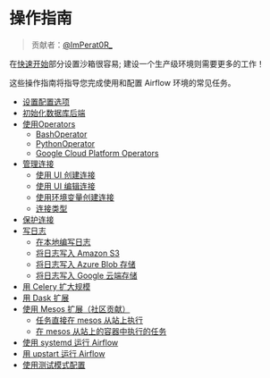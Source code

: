 # 操作指南

> 贡献者：[@ImPerat0R\_](https://github.com/tssujt)

在[快速开始](zh/start.md)部分设置沙箱很容易; 建设一个生产级环境则需要更多的工作！

这些操作指南将指导您完成使用和配置 Airflow 环境的常见任务。

* [设置配置选项](zh/howto/set-config.md)
* [初始化数据库后端](zh/howto/initialize-database.md)
* [使用Operators](zh/howto/operator.md)
  * [BashOperator](zh/howto/operator.md)
  * [PythonOperator](zh/howto/operator.md)
  * [Google Cloud Platform Operators](zh/howto/operator.md)
* [管理连接](zh/howto/manage-connections.md)
  * [使用 UI 创建连接](zh/howto/manage-connections.md)
  * [使用 UI 编辑连接](zh/howto/manage-connections.md)
  * [使用环境变量创建连接](zh/howto/manage-connections.md)
  * [连接类型](zh/howto/manage-connections.md)
* [保护连接](zh/howto/secure-connections.md)
* [写日志](zh/howto/write-logs.md)
  * [在本地编写日志](zh/howto/write-logs.md)
  * [将日志写入 Amazon S3](zh/howto/write-logs.md)
  * [将日志写入 Azure Blob 存储](zh/howto/write-logs.md)
  * [将日志写入 Google 云端存储](zh/howto/write-logs.md)
* [用 Celery 扩大规模](zh/howto/executor/use-celery.md)
* [用 Dask 扩展](zh/howto/executor/use-dask.md)
* [使用 Mesos 扩展（社区贡献）](zh/15.md)
  * [任务直接在 mesos 从站上执行](zh/15.md)
  * [在 mesos 从站上的容器中执行的任务](zh/15.md)
* [使用 systemd 运行 Airflow](zh/howto/run-with-systemd.md)
* [用 upstart 运行 Airflow](zh/howto/run-with-upstart.md)
* [使用测试模式配置](zh/howto/use-test-config.md)
